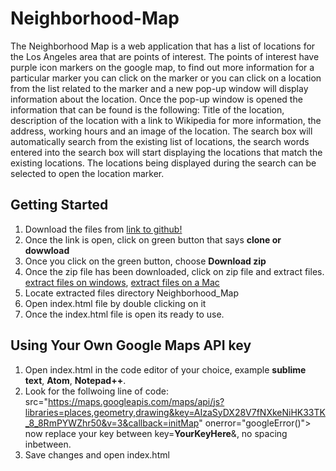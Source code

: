 # Neighborhood-Map

The Neighborhood Map is a web application that has a list of locations for the Los Angeles area that are points of interest. The points of interest have purple icon markers on the google map, to find out more information for a particular marker you can click on the marker or you can click on a location from the list related to the marker and a new pop-up window will display information about the location. Once the pop-up window is opened the information that can be found is the following: Title of the location, description of the location with a link to Wikipedia for more information, the address, working hours and an image of the location. The search box will automatically search from the existing list of locations, the search words entered into the search box will start displaying the locations that match the existing locations. The locations being displayed during the search can be selected to open the location marker.

## Getting Started

1. Download the files from [link to github!](https://github.com/ruben-socal/Neighborhood-Map)
2. Once the link is open, click on green button that says **clone or dowwload**
3. Once you click on the green button, choose **Download zip**
4. Once the zip file has been downloaded, click on zip file and extract files. [extract files on windows](https://support.microsoft.com/en-us/help/14200/windows-compress-uncompress-zip-files), [extract files on a Mac](http://support.topspinmedia.com/hc/en-us/articles/204262713-How-to-extract-a-zip-file-on-a-Mac)
2. Locate extracted files directory Neighborhood_Map
3. Open index.html file by double clicking on it
4. Once the index.html file is open its ready to use.

## Using Your Own Google Maps API key
1. Open index.html in the code editor of your choice, example **sublime text**,  **Atom**, **Notepad++**.
2. Look for the follwoing line of code:
		src="https://maps.googleapis.com/maps/api/js?libraries=places,geometry,drawing&key=AIzaSyDX28V7fNXkeNiHK33TK_8_8RmPYWZhr50&v=3&callback=initMap" onerror="googleError()">
	now replace your key between key=**YourKeyHere**&, no spacing inbetween.
3. Save changes and open index.html